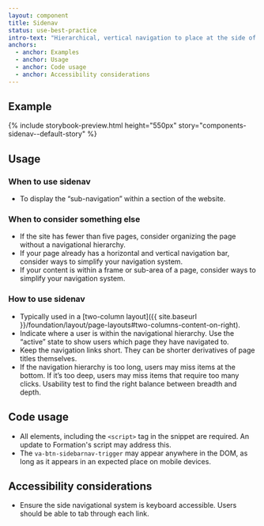 ```yaml
---
layout: component
title: Sidenav
status: use-best-practice
intro-text: "Hierarchical, vertical navigation to place at the side of a page."
anchors:
  - anchor: Examples
  - anchor: Usage
  - anchor: Code usage
  - anchor: Accessibility considerations
---
```


## Example

{% include storybook-preview.html height="550px" story="components-sidenav--default-story" %}

## Usage

### When to use sidenav
* To display the “sub-navigation” within a section of the website.

### When to consider something else
* If the site has fewer than five pages, consider organizing the page without a navigational hierarchy.
* If your page already has a horizontal and vertical navigation bar, consider ways to simplify your navigation system.
* If your content is within a frame or sub-area of a page, consider ways to simplify your navigation system.

### How to use sidenav
* Typically used in a [two-column layout]({{ site.baseurl }}/foundation/layout/page-layouts#two-columns-content-on-right).
* Indicate where a user is within the navigational hierarchy. Use the “active” state to show users which page they have navigated to.
* Keep the navigation links short. They can be shorter derivatives of page titles themselves.
* If the navigation hierarchy is too long, users may miss items at the bottom. If it’s too deep, users may miss items that require too many clicks. Usability test to find the right balance between breadth and depth.

## Code usage

* All elements, including the `<script>` tag in the snippet are required. An update to Formation's script may address this.
* The `va-btn-sidebarnav-trigger` may appear anywhere in the DOM, as long as it appears in an expected place on mobile devices.

## Accessibility considerations
* Ensure the side navigational system is keyboard accessible. Users should be able to tab through each link.

